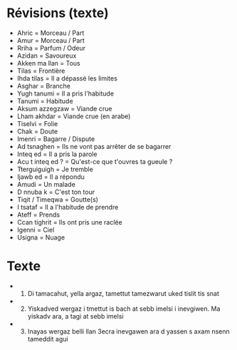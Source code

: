 # Révisions (texte)

- Ahric = Morceau / Part
- Amur = Morceau / Part
- Rriha = Parfum / Odeur
- Azidan = Savoureux
- Akken ma llan = Tous
- Tilas = Frontière
- Ihda tilas = Il a dépassé les limites
- Asghar = Branche
- Yugh tanumi = Il a pris l'habitude
- Tanumi = Habitude
- Aksum azzegzaw = Viande crue
- Lham akhdar = Viande crue (en arabe)
- Tiselvi = Folie
- Chak = Doute
- Imenri = Bagarre / Dispute
- Ad tsnaghen = Ils ne vont pas arrêter de se bagarrer
- Inteq ed = Il a pris la parole
- Acu t inteq ed ? = Qu'est-ce que t'ouvres ta gueule ?
- Tterguiguigh = Je tremble
- Ijawb ed = Il a répondu
- Amudi = Un malade
- D nnuba k = C'est ton tour
- Tiqit / Timeqwa = Goutte(s)
- I tsataf = Il a l'habitude de prendre
- Ateff = Prends
- Ccan tighrit = Ils ont pris une raclée
- Igenni = Ciel
- Usigna = Nuage

# Texte
- 1. Di tamacahut, yella argaz, tamettut tamezwarut uked tislit tis snat
- 2. Yiskadved wergaz i tmettut is bach at sebb imelsi i inevgiwen. Ma yiskadv ara, a tagi at sebb imelsi
- 3. Inayas wergaz belli llan 3ecra inevgawen ara d yassen s axam nsenn tameddit agui
